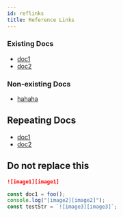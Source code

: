 ```yaml
---
id: reflinks
title: Reference Links
---
```


### Existing Docs

- [doc1][doc1]
- [doc2][doc2]

### Non-existing Docs

- [hahaha][hahaha]

## Repeating Docs

- [doc1][doc1]
- [doc2][doc2]

## Do not replace this
```md
![image1][image1]
```

```js
const doc1 = foo();
console.log("[image2][image2]");
const testStr = `![image3][image3]`;
```

[doc1]: doc1.md
[doc2]: ./doc2.md
[hahaha]: hahaha.md
[image1]: assets/image1.png
[image2]: assets/image2.jpg
[image3]: assets/image3.gif

